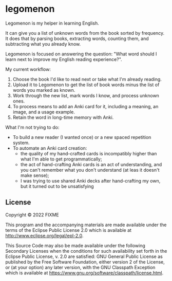 # legomenon

Legomenon is my helper in learning English.

It can give you a list of unknown words from the book sorted by frequency. It does that by parsing books, extracting words, counting them, and subtracting what you already know.

Legomenon is focused on answering the question: "What word should I learn next to improve my English reading experience?".

My current workflow:
1. Choose the book I'd like to read next or take what I'm already reading.
2. Upload it to Legomenon to get the list of book words minus the list of words you marked as known.
3. Work through the new list, mark words I know, and process unknown ones.
4. To process means to add an Anki card for it, including a meaning, an image, and a usage example.
5. Retain the word in long-time memory with Anki.


What I'm not trying to do:
- To build a new reader (I wanted once) or a new spaced repetition system.
- To automate an Anki card creation:
  - the quality of my hand-crafted cards is incompatibly higher than what I'm able to get programmatically;
  - the act of hand-crafting Anki cards is an act of understanding, and you can't remember what you don't understand (at leas it doesn't make sense);
  - I was trying to use shared Anki decks after hand-crafting my own, but it turned out to be unsatisfying


## License

Copyright © 2022 FIXME

This program and the accompanying materials are made available under the
terms of the Eclipse Public License 2.0 which is available at
http://www.eclipse.org/legal/epl-2.0.

This Source Code may also be made available under the following Secondary
Licenses when the conditions for such availability set forth in the Eclipse
Public License, v. 2.0 are satisfied: GNU General Public License as published by
the Free Software Foundation, either version 2 of the License, or (at your
option) any later version, with the GNU Classpath Exception which is available
at https://www.gnu.org/software/classpath/license.html.
